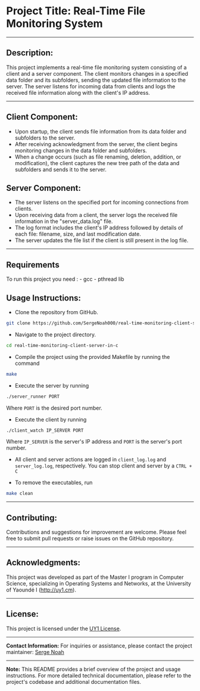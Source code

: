 # Project Title: Real-Time File Monitoring System

---

## Description:
This project implements a real-time file monitoring system consisting of a client and a server component. The client monitors changes in a specified data folder and its subfolders, sending the updated file information to the server. The server listens for incoming data from clients and logs the received file information along with the client's IP address.

---

## Client Component:

- Upon startup, the client sends file information from its data folder and subfolders to the server.
- After receiving acknowledgment from the server, the client begins monitoring changes in the data folder and subfolders.
- When a change occurs (such as file renaming, deletion, addition, or modification), the client captures the new tree path of the data and subfolders and sends it to the server.

## Server Component:

* The server listens on the specified port for incoming connections from clients.
* Upon receiving data from a client, the server logs the received file information in the "server_data.log" file.
* The log format includes the client's IP address followed by details of each file: filename, size, and last modification date.
* The server updates the file list if the client is still present in the log file.

---


##  Requirements 

To run this project you need :
    - gcc
    - pthread lib

## Usage Instructions:

- Clone the repository from GitHub.

```bash
git clone https://github.com/SergeNoah000/real-time-monitoring-client-server-in-c.git
```


- Navigate to the project directory.

```bash
cd real-time-monitoring-client-server-in-c
```


- Compile the project using the provided Makefile by running the command

```bash
make
``` 


- Execute the server by running 

```bash
./server_runner PORT
```

Where `PORT` is the desired port number.


- Execute the client by running 

```bash
./client_watch IP_SERVER PORT
```


Where `IP_SERVER` is the server's IP address and `PORT` is the server's port number.


- All client and server actions are logged in `client_log.log` and `server_log.log`, respectively. You can stop client and server by a `CTRL + C`


- To remove the executables, run 

```bash 
make clean
```

---

## Contributing: 
Contributions and suggestions for improvement are welcome. Please feel free to submit pull requests or raise issues on the GitHub repository.

---

## Acknowledgments:
This project was developed as part of the Master I program in Computer Science, specializing in Operating Systems and Networks, at the University of Yaoundé I (http://uy1.cm).

---

## License:
This project is licensed under the [UY1 License](LICENSE.md).

---

**Contact Information:**
For inquiries or assistance, please contact the project maintainer: [Serge Noah](mailto:gaetan.noah@facsciences-uy1.cm)

---

**Note:**
This README provides a brief overview of the project and usage instructions. For more detailed technical documentation, please refer to the project's codebase and additional documentation files.